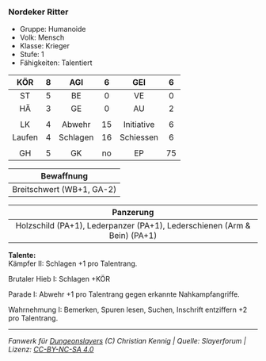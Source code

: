 ### Nordeker Ritter

- Gruppe: Humanoide
- Volk: Mensch
- Klasse: Krieger
- Stufe: 1
- Fähigkeiten: Talentiert

|  KÖR   |  8  |   AGI    |  6  |    GEI     |  6  |
| :----: | :-: | :------: | :-: | :--------: | :-: |
|   ST   |  5  |    BE    |  0  |     VE     |  0  |
|   HÄ   |  3  |    GE    |  0  |     AU     |  2  |
|        |     |          |     |            |     |
|   LK   |  4  |  Abwehr  | 15  | Initiative |  6  |
| Laufen |  4  | Schlagen | 16  | Schiessen  |  6  |
|        |     |          |     |            |     |
|   GH   |  5  |    GK    | no  |     EP     | 75  |

|        Bewaffnung         |
| :-----------------------: |
| Breitschwert (WB+1, GA-2) |

|                                Panzerung                                 |
| :----------------------------------------------------------------------: |
| Holzschild (PA+1), Lederpanzer (PA+1), Lederschienen (Arm & Bein) (PA+1) |

**Talente:**  
Kämpfer II: Schlagen +1 pro Talentrang.

Brutaler Hieb I: Schlagen +KÖR

Parade I: Abwehr +1 pro Talentrang gegen erkannte Nahkampfangriffe.

Wahrnehmung I: Bemerken, Spuren lesen, Suchen, Inschrift entziffern +2 pro Talentrang.

---

_Fanwerk für [Dungeonslayers](https://www.dungeonslayers.net/) (C) Christian Kennig | Quelle: Slayerforum | Lizenz: [CC-BY-NC-SA 4.0](https://creativecommons.org/licenses/by-nc-sa/4.0/deed.de)_
